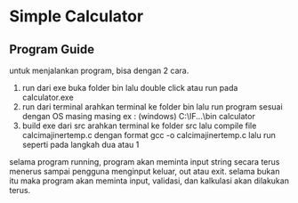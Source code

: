 # Simple Calculator

## Program Guide
untuk menjalankan program, bisa dengan 2 cara. 
1. run dari exe
	buka folder bin lalu double click atau run pada calculator.exe
2. run dari terminal
	arahkan terminal ke folder bin
	lalu run program sesuai dengan OS masing masing ex : (windows) C:\IF...\bin calculator
3. build exe dari src
	arahkan terminal ke folder src
	lalu compile file calcimajinertemp.c dengan format gcc -o <namafileoutput> calcimajinertemp.c
	lalu run <namafileoutput> seperti pada langkah dua atau 1
	
selama program running, program akan meminta input string secara terus menerus sampai pengguna menginput keluar, out atau exit.
selama bukan itu maka program akan meminta input, validasi, dan kalkulasi akan dilakukan terus.
